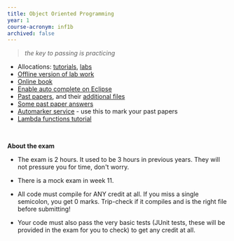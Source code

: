 ```yaml
---
title: Object Oriented Programming
year: 1
course-acronym: inf1b
archived: false
---
```


> _the key to passing is practicing_

- Allocations: [tutorials], [labs]
- [Offline version of lab work](/static/year1/2016_labs_offline.zip)
- [Online book]
- [Enable auto complete on Eclipse](https://stackoverflow.com/a/32621121)
- [Past papers](https://www.inf.ed.ac.uk/teaching/exam_papers/), and their [additional files](http://www.inf.ed.ac.uk/teaching/courses/inf1/op/oldprog.html)
- [Some past paper answers](https://tardis.ed.ac.uk/~qaisjp/exams/index.html)
- [Automarker service](https://groups.inf.ed.ac.uk/inf1-op/) - use this to mark your past papers
- [Lambda functions tutorial](/resources/inf1-op/lambdas.html)

<br>

**About the exam**

* The exam is 2 hours. It used to be 3 hours in previous years. They will not pressure you for time, don't worry.
* There is a mock exam in week 11.
* All code must compile for ANY credit at all. If you miss a single semicolon, you get 0 marks. Trip-check if it compiles and is the right file before submitting!
* Your code must also pass the very basic tests (JUnit tests, these will be provided in the exam for you to check) to get any credit at all.


   [tutorials]: https://portal.theon.inf.ed.ac.uk/reports/upt/open/TP072_Tutorial_Groups/inf1-op.shtml
   [labs]: https://portal.theon.inf.ed.ac.uk/reports/upt/open/TP082_Laboratory_Groups/inf1-op.shtml
   [two tutorials]: http://www.inf.ed.ac.uk/teaching/courses/inf1/op/tutorial-list.html
   [Online book]: https://docs.oracle.com/javase/tutorial/

<!-- 
-   <span id="junit">**Setting up JUnit on DICE machines, on Eclipse**</span>
    1. Right click your project folder in the sidebar, and press Properties.
    1. On this new screen, select "Java build path" on the left, and then press "Libraries" at the top.
    1. Click "Add library.." on the right hand side.
    1. Select "JUnit", press "Next", and then choose JUnit 4, and press finish.
    1. Press finish on the screen again.
    1. Now when a test file is selected, simply go to Run -> Run as -> JUnit test to run the test.
-   **[Tutorials](http://www.inf.ed.ac.uk/teaching/courses/inf1/op/tutorials.html)** (read this document!)
    - _[Which tutorial should I go to?](http://www.inf.ed.ac.uk/teaching/courses/inf1/op/tutorial-list.html)_
 -   **What's the deal with IntelliJ?**
    - Unfortunately, the exam is optimised for Eclipse. Apparently IntelliJ does dodgy things in the exam, making things scary.
    - It is recommended that you use Eclipse just for this course, and once you're done, move to the blissful IntelliJ.
    - If you insist on using IntelliJ, follow these steps for the first run:
      - Open the command line, and run `idea-ce`. This allows you to start the IDE.
      - On first run, it will ask you to choose some preferences.
      - Eventually, on the last screen or so, it will complain about permission issues, or needing an admin password.
      - At this point, go back to the command line, and press ctrl-c to force the IDE closed.
      - From now on, all future runs of `idea-ce` will work fine without needing to follow these instructions.
    - **Gotchas**: you can't use the "Open project" feature in IntelliJ (because of reasons). To open a project, run the `idea-ce` command with a path to the project file provided to it: `idea-ce path/to/idea/project/file/here`.
-->
